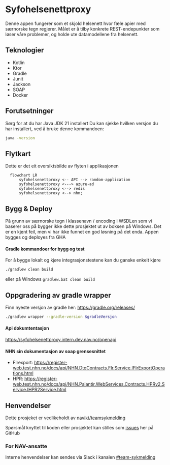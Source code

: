 # Syfohelsenettproxy
Denne appen fungerer som et skjold helsenett hvor fæle apier med særnorske tegn regjerer. Målet er å tilby konkrete
REST-endepunkter som løser våre problemer, og holde ute datamodellene fra helsenett. 

## Teknologier
* Kotlin
* Ktor
* Gradle
* Junit
* Jackson
* SOAP
* Docker


## Forutsetninger
Sørg for at du har Java JDK 21 installert
Du kan sjekke hvilken versjon du har installert, ved å bruke denne kommandoen:
``` bash
java -version
```

## Flytkart
Dette er det eit oversiktsbilde av flyten i applikasjonen
```mermaid
  flowchart LR
      syfohelsenettproxy <-- API --> random-application
      syfohelsenettproxy <---> azure-ad
      syfohelsenettproxy <--> redis
      syfohelsenettproxy <--> nhn;
 ```

## Bygg & Deploy
På grunn av særnorske tegn i klassenavn / encoding i WSDLen som vi baserer oss på bygger ikke dette prosjektet ut av 
boksen på Windows. Det er en kjent feil, men vi har ikke funnet en god løsning på det enda. Appen bygges og deployes fra GHA


#### Gradle kommandoer for bygg og test
For å bygge lokalt og kjøre integrasjonstestene kan du ganske enkelt kjøre 
``` bash
./gradlew clean build
```
eller på Windows
`gradlew.bat clean build`

## Oppgradering av gradle wrapper
Finn nyeste versjon av gradle her: https://gradle.org/releases/

``` bash
./gradlew wrapper --gradle-version $gradleVersjon
```

#### Api dokumtentasjon
https://syfohelsenettproxy.intern.dev.nav.no/openapi

#### NHN sin dokumentasjon av soap grensesnittet
 - Flrexport: https://register-web.test.nhn.no/docs/api/NHN.DtoContracts.Flr.Service.IFlrExportOperations.html
 - HPR: https://register-web.test.nhn.no/docs/api/NHN.Palantir.WebServices.Contracts.HPRv2.Service.IHPR2Service.html

## Henvendelser
Dette prosjeket er vedlikeholdt av [navikt/teamsykmelding](CODEOWNERS)

Spørsmål knyttet til koden eller prosjektet kan stilles som
[issues](https://github.com/navikt/syfohelsenettproxy/issues) her på GitHub

### For NAV-ansatte
Interne henvendelser kan sendes via Slack i kanalen [#team-sykmelding](https://nav-it.slack.com/archives/CMA3XV997)

